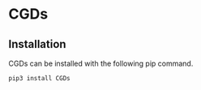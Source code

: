 # CGDs
## Installation 
CGDs can be installed with the following pip command.
```bash
pip3 install CGDs
```
